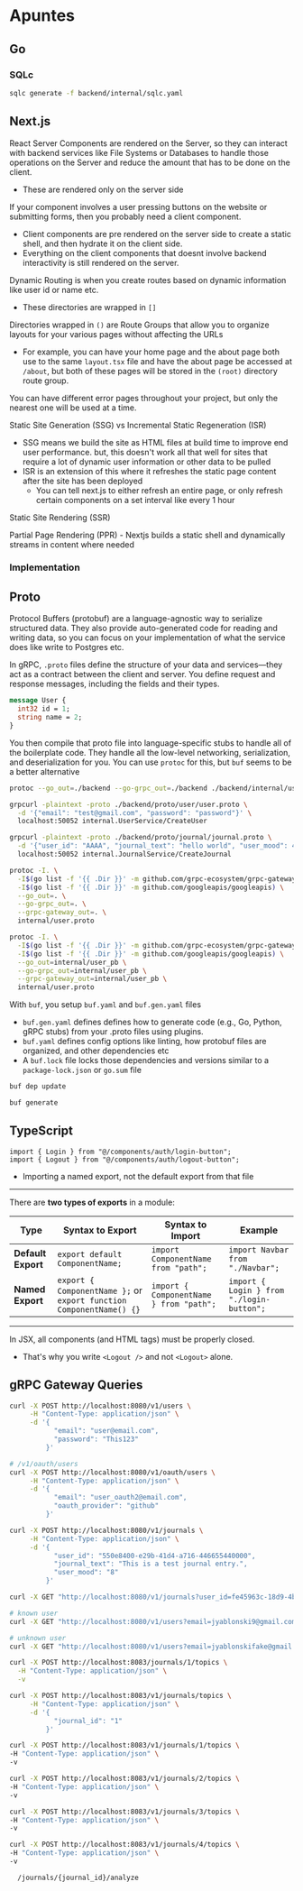 # Apuntes

## Go


### SQLc

``` sh
sqlc generate -f backend/internal/sqlc.yaml
```

## Next.js

React Server Components are rendered on the Server, so they can interact with backend services like File Systems or Databases to handle those operations on the Server and reduce the amount that has to be done on the client.

- These are rendered only on the server side

If your component involves a user pressing buttons on the website or submitting forms, then you probably need a client component.

- Client components are pre rendered on the server side to create a static shell, and then hydrate it on the client side.
- Everything on the client components that doesnt involve backend interactivity is still rendered on the server.

Dynamic Routing is when you create routes based on dynamic information like user id or name etc.

- These directories are wrapped in `[]`

Directories wrapped in `()` are Route Groups that allow you to organize layouts for your various pages without affecting the URLs

- For example, you can have your home page and the about page both use to the same `layout.tsx` file and have the about page be accessed at `/about`, but both of these pages will be stored in the `(root)` directory route group.

You can have different error pages throughout your project, but only the nearest one will be used at a time.

Static Site Generation (SSG) vs Incremental Static Regeneration (ISR)

- SSG means we build the site as HTML files at build time to improve end user performance. but, this doesn't work all that well for sites that require a lot of dynamic user information or other data to be pulled
- ISR is an extension of this where it refreshes the static page content after the site has been deployed
  - You can tell next.js to either refresh an entire page, or only refresh certain components on a set interval like every 1 hour

Static Site Rendering (SSR)

Partial Page Rendering (PPR) - Nextjs builds a static shell and dynamically streams in content where needed

### Implementation



## Proto

Protocol Buffers (protobuf) are a language-agnostic way to serialize structured data. They also provide auto-generated code for reading and writing data, so you can focus on your implementation of what the service does like write to Postgres etc.

In gRPC, `.proto` files define the structure of your data and services—they act as a contract between the client and server. You define request and response messages, including the fields and their types.

``` proto
message User {
  int32 id = 1;
  string name = 2;
}

```

You then compile that proto file into language-specific stubs to handle all of the boilerplate code. They handle all the low-level networking, serialization, and deserialization for you. You can use `protoc` for this, but `buf` seems to be a better alternative

``` sh
protoc --go_out=./backend --go-grpc_out=./backend ./backend/internal/user.proto

grpcurl -plaintext -proto ./backend/proto/user/user.proto \
  -d '{"email": "test@gmail.com", "password": "password"}' \
  localhost:50052 internal.UserService/CreateUser

grpcurl -plaintext -proto ./backend/proto/journal/journal.proto \
  -d '{"user_id": "AAAA", "journal_text": "hello world", "user_mood": 4}' \
  localhost:50052 internal.JournalService/CreateJournal

protoc -I. \
  -I$(go list -f '{{ .Dir }}' -m github.com/grpc-ecosystem/grpc-gateway/v2) \
  -I$(go list -f '{{ .Dir }}' -m github.com/googleapis/googleapis) \
  --go_out=. \
  --go-grpc_out=. \
  --grpc-gateway_out=. \
  internal/user.proto

protoc -I. \
  -I$(go list -f '{{ .Dir }}' -m github.com/grpc-ecosystem/grpc-gateway/v2) \
  -I$(go list -f '{{ .Dir }}' -m github.com/googleapis/googleapis) \
  --go_out=internal/user_pb \
  --go-grpc_out=internal/user_pb \
  --grpc-gateway_out=internal/user_pb \
  internal/user.proto
```

With `buf`, you setup `buf.yaml` and `buf.gen.yaml` files

- `buf.gen.yaml` defines defines how to generate code (e.g., Go, Python, gRPC stubs) from your .proto files using plugins.
- `buf.yaml` defines config options like linting, how protobuf files are organized, and other dependencies etc
- A `buf.lock` file locks those dependencies and versions similar to a `package-lock.json` or `go.sum` file

``` sh
buf dep update

buf generate
```

## TypeScript


```
import { Login } from "@/components/auth/login-button";
import { Logout } from "@/components/auth/logout-button";
```

- Importing a named export, not the default export from that file

---

There are **two types of exports** in a module:

| Type | Syntax to Export | Syntax to Import | Example |
|-----|-------------------|------------------|---------|
| **Default Export** | `export default ComponentName;` | `import ComponentName from "path";` | `import Navbar from "./Navbar";` |
| **Named Export** | `export { ComponentName };` or `export function ComponentName() {}` | `import { ComponentName } from "path";` | `import { Login } from "./login-button";` |

---

In JSX, all components (and HTML tags) must be properly closed.

- That's why you write `<Logout />` and not `<Logout>` alone.

## gRPC Gateway Queries

``` sh
curl -X POST http://localhost:8080/v1/users \
     -H "Content-Type: application/json" \
     -d '{
           "email": "user@email.com",
           "password": "This123"
         }'

# /v1/oauth/users
curl -X POST http://localhost:8080/v1/oauth/users \
     -H "Content-Type: application/json" \
     -d '{
           "email": "user_oauth2@email.com",
           "oauth_provider": "github"
         }'

curl -X POST http://localhost:8080/v1/journals \
     -H "Content-Type: application/json" \
     -d '{
           "user_id": "550e8400-e29b-41d4-a716-446655440000",
           "journal_text": "This is a test journal entry.",
           "user_mood": "8"
         }'

curl -X GET "http://localhost:8080/v1/journals?user_id=fe45963c-18d9-4b03-b098-9d0eac485c21"

# known user
curl -X GET "http://localhost:8080/v1/users?email=jyablonski9@gmail.com"

# unknown user
curl -X GET "http://localhost:8080/v1/users?email=jyablonskifake@gmail.com"

curl -X POST http://localhost:8083/journals/1/topics \
  -H "Content-Type: application/json" \
  -v

curl -X POST http://localhost:8083/v1/journals/topics \
     -H "Content-Type: application/json" \
     -d '{
           "journal_id": "1"
         }'

curl -X POST http://localhost:8083/v1/journals/1/topics \
-H "Content-Type: application/json" \
-v

curl -X POST http://localhost:8083/v1/journals/2/topics \
-H "Content-Type: application/json" \
-v

curl -X POST http://localhost:8083/v1/journals/3/topics \
-H "Content-Type: application/json" \
-v

curl -X POST http://localhost:8083/v1/journals/4/topics \
-H "Content-Type: application/json" \
-v

  /journals/{journal_id}/analyze
```
